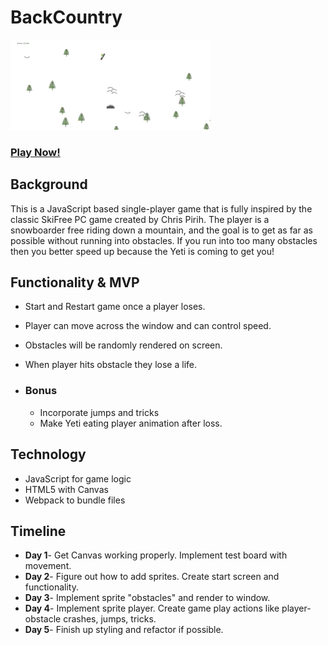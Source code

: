 # BackCountry
![Web Site System](BackCountryGIF.gif)

### [Play Now!](https://tbbennett1.github.io/BackCountry/)
## Background
This is a JavaScript based single-player game that is fully inspired by the classic SkiFree PC game created by Chris Pirih. The player is a snowboarder free riding down a mountain, and the goal is to get as far as possible without running into obstacles. If you run into too many obstacles then you better speed up because the Yeti is coming to get you!

## Functionality & MVP
 - Start and Restart game once a player loses.
 - Player can move across the window and can control speed.
 - Obstacles will be randomly rendered on screen.
 - When player hits obstacle they lose a life.

 - ### Bonus
    - Incorporate jumps and tricks
    - Make Yeti eating player animation after loss.

## Technology
  - JavaScript for game logic
  - HTML5 with Canvas
  - Webpack to bundle files

## Timeline
  - **Day 1**- Get Canvas working properly. Implement test board with movement.
  - **Day 2**- Figure out how to add sprites. Create start screen and functionality.
  - **Day 3**- Implement sprite "obstacles" and render to window.
  - **Day 4**- Implement sprite player. Create game play actions like player-obstacle crashes, jumps, tricks.
  - **Day 5**- Finish up styling and refactor if possible.

